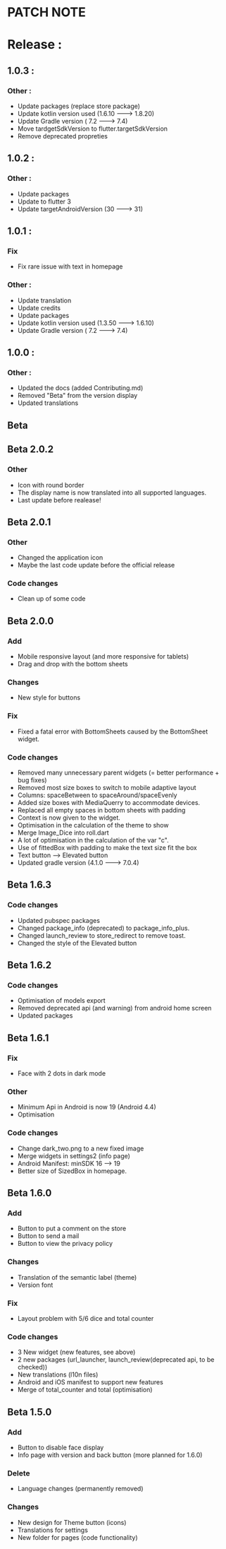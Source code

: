 # PATCH NOTE

# Release :

## 1.0.3 :

### Other :

* Update packages (replace store package)
* Update kotlin version used (1.6.10 ---> 1.8.20)
* Update Gradle version ( 7.2 ---> 7.4)
* Move tardgetSdkVersion to flutter.targetSdkVersion
* Remove deprecated propreties

## 1.0.2 :

### Other :

* Update packages
* Update to flutter 3
* Update targetAndroidVersion (30 ---> 31)

## 1.0.1 :

### Fix

* Fix rare issue with text in homepage

### Other :

* Update translation
* Update credits
* Update packages
* Update kotlin version used (1.3.50 ---> 1.6.10)
* Update Gradle version ( 7.2 ---> 7.4)

## 1.0.0 :

### Other :

* Updated the docs (added Contributing.md)
* Removed "Beta" from the version display
* Updated translations

## Beta

## Beta 2.0.2

### Other

* Icon with round border
* The display name is now translated into all supported languages.
* Last update before realease!

## Beta 2.0.1

### Other

* Changed the application icon
* Maybe the last code update before the official release

### Code changes

* Clean up of some code

## Beta 2.0.0

### Add  

* Mobile responsive layout (and more responsive for tablets)
* Drag and drop with the bottom sheets

### Changes

* New style for buttons

### Fix

* Fixed a fatal error with BottomSheets caused by the BottomSheet widget.

### Code changes

* Removed many unnecessary parent widgets (= better performance + bug fixes)
* Removed most size boxes to switch to mobile adaptive layout
* Columns: spaceBetween to spaceAround/spaceEvenly
* Added size boxes with MediaQuerry to accommodate devices.
* Replaced all empty spaces in bottom sheets with padding
* Context is now given to the widget.
* Optimisation in the calculation of the theme to show
* Merge Image_Dice into roll.dart
* A lot of optimisation in the calculation of the var "c".
* Use of fittedBox with padding to make the text size fit the box
* Text button --> Elevated button
* Updated gradle version (4.1.0 ---> 7.0.4)

## Beta 1.6.3

### Code changes

* Updated pubspec packages
* Changed package_info (deprecated) to package_info_plus.
* Changed launch_review to store_redirect to remove toast.
* Changed the style of the Elevated button

## Beta 1.6.2

### Code changes

* Optimisation of models export
* Removed deprecated api (and warning) from android home screen
* Updated packages

## Beta 1.6.1

### Fix

* Face with 2 dots in dark mode 

### Other

* Minimum Api in Android is now 19 (Android 4.4)
* Optimisation

### Code changes

* Change dark_two.png to a new fixed image
* Merge widgets in settings2 (info page)
* Android Manifest: minSDK 16 --> 19
* Better size of SizedBox in homepage.

## Beta 1.6.0

### Add  

* Button to put a comment on the store
* Button to send a mail
* Button to view the privacy policy

### Changes 

* Translation of the semantic label (theme)
* Version font

### Fix 

* Layout problem with 5/6 dice and total counter

### Code changes 

* 3 New widget (new features, see above)
* 2 new packages (url_launcher, launch_review(deprecated api, to be checked))
* New translations (l10n files)
* Android and iOS manifest to support new features
* Merge of total_counter and total (optimisation)

## Beta 1.5.0

### Add  

* Button to disable face display
* Info page with version and back button (more planned for 1.6.0)

### Delete

* Language changes (permanently removed)

### Changes

* New design for Theme button (icons)
* Translations for settings
* New folder for pages (code functionality)
